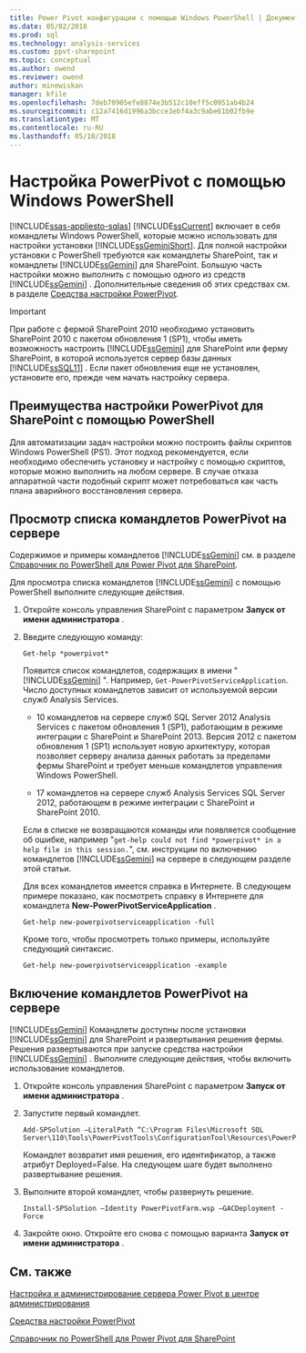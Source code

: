 ```yaml
---
title: Power Pivot конфигурации с помощью Windows PowerShell | Документы Microsoft
ms.date: 05/02/2018
ms.prod: sql
ms.technology: analysis-services
ms.custom: ppvt-sharepoint
ms.topic: conceptual
ms.author: owend
ms.reviewer: owend
author: minewiskan
manager: kfile
ms.openlocfilehash: 7deb70905efe8874e3b512c10eff5c0951ab4b24
ms.sourcegitcommit: c12a7416d1996a3bcce3ebf4a3c9abe61b02fb9e
ms.translationtype: MT
ms.contentlocale: ru-RU
ms.lasthandoff: 05/10/2018
---
```

# <a name="power-pivot-configuration-using-windows-powershell"></a>Настройка PowerPivot с помощью Windows PowerShell
[!INCLUDE[ssas-appliesto-sqlas](../../includes/ssas-appliesto-sqlas.md)]
  [!INCLUDE[ssCurrent](../../includes/sscurrent-md.md)] включает в себя командлеты Windows PowerShell, которые можно использовать для настройки установки [!INCLUDE[ssGeminiShort](../../includes/ssgeminishort-md.md)]. Для полной настройки установки c PowerShell требуются как командлеты SharePoint, так и командлеты [!INCLUDE[ssGemini](../../includes/ssgemini-md.md)] для SharePoint. Большую часть настройки можно выполнить с помощью одного из средств [!INCLUDE[ssGemini](../../includes/ssgemini-md.md)] . Дополнительные сведения об этих средствах см. в разделе [Средства настройки PowerPivot](../../analysis-services/power-pivot-sharepoint/power-pivot-configuration-tools.md).  
  
> [!IMPORTANT]  
>  При работе с фермой SharePoint 2010 необходимо установить SharePoint 2010 с пакетом обновления 1 (SP1), чтобы иметь возможность настроить [!INCLUDE[ssGemini](../../includes/ssgemini-md.md)] для SharePoint или ферму SharePoint, в которой используется сервер базы данных [!INCLUDE[ssSQL11](../../includes/sssql11-md.md)] . Если пакет обновления еще не установлен, установите его, прежде чем начать настройку сервера.  
  
## <a name="benefits-of-configuring-power-pivot-for-sharepoint-using-powershell"></a>Преимущества настройки PowerPivot для SharePoint с помощью PowerShell  
 Для автоматизации задач настройки можно построить файлы скриптов Windows PowerShell (PS1). Этот подход рекомендуется, если необходимо обеспечить установку и настройку с помощью скриптов, которые можно выполнить на любом сервере. В случае отказа аппаратной части подобный скрипт может потребоваться как часть плана аварийного восстановления сервера.  
  
## <a name="view-a-list-of-the-power-pivot-cmdlets-on-a-server"></a>Просмотр списка командлетов PowerPivot на сервере  
 Содержимое и примеры командлетов [!INCLUDE[ssGemini](../../includes/ssgemini-md.md)] см. в разделе [Справочник по PowerShell для Power Pivot для SharePoint](../../analysis-services/powershell/powershell-reference-for-power-pivot-for-sharepoint.md).  
  
 Для просмотра списка командлетов [!INCLUDE[ssGemini](../../includes/ssgemini-md.md)] с помощью PowerShell выполните следующие действия.  
  
1.  Откройте консоль управления SharePoint с параметром **Запуск от имени администратора** .  
  
2.  Введите следующую команду:  
  
    ```  
    Get-help *powerpivot*  
    ```  
  
     Появится список командлетов, содержащих в имени " [!INCLUDE[ssGemini](../../includes/ssgemini-md.md)] ". Например, `Get-PowerPivotServiceApplication`. Число доступных командлетов зависит от используемой версии служб Analysis Services.  
  
    -   10 командлетов на сервере служб SQL Server 2012 Analysis Services с пакетом обновления 1 (SP1), работающим в режиме интеграции с SharePoint и SharePoint 2013. Версия 2012 с пакетом обновления 1 (SP1) использует новую архитектуру, которая позволяет серверу анализа данных работать за пределами фермы SharePoint и требует меньше командлетов управления Windows PowerShell.  
  
    -   17 командлетов на сервере служб Analysis Services SQL Server 2012, работающем в режиме интеграции с SharePoint и SharePoint 2010.  
  
     Если в списке не возвращаются команды или появляется сообщение об ошибке, например "`get-help could not find *powerpivot* in a help file in this session.`", см. инструкции по включению командлетов [!INCLUDE[ssGemini](../../includes/ssgemini-md.md)] на сервере в следующем разделе этой статьи.  
  
     Для всех командлетов имеется справка в Интернете. В следующем примере показано, как посмотреть справку в Интернете для командлета **New-PowerPivotServiceApplication** .  
  
    ```  
    Get-help new-powerpivotserviceapplication -full  
    ```  
  
     Кроме того, чтобы просмотреть только примеры, используйте следующий синтаксис.  
  
    ```  
    Get-help new-powerpivotserviceapplication -example  
    ```  
  
## <a name="enable-power-pivot-cmdlets-on-a-server"></a>Включение командлетов PowerPivot на сервере  
 [!INCLUDE[ssGemini](../../includes/ssgemini-md.md)] Командлеты доступны после установки [!INCLUDE[ssGemini](../../includes/ssgemini-md.md)] для SharePoint и развертывания решения фермы. Решения развертываются при запуске средства настройки [!INCLUDE[ssGemini](../../includes/ssgemini-md.md)] . Выполните следующие действия, чтобы включить использование командлетов.  
  
1.  Откройте консоль управления SharePoint с параметром **Запуск от имени администратора** .  
  
2.  Запустите первый командлет.  
  
    ```  
    Add-SPSolution –LiteralPath “C:\Program Files\Microsoft SQL Server\110\Tools\PowerPivotTools\ConfigurationTool\Resources\PowerPivotFarm.wsp”  
    ```  
  
     Командлет возвратит имя решения, его идентификатор, а также атрибут Deployed=False. На следующем шаге будет выполнено развертывание решения.  
  
3.  Выполните второй командлет, чтобы развернуть решение.  
  
    ```  
    Install-SPSolution –Identity PowerPivotFarm.wsp –GACDeployment -Force  
    ```  
  
4.  Закройте окно. Откройте его снова с помощью варианта **Запуск от имени администратора** .  
  
## <a name="related-content"></a>См. также  
 [Настройка и администрирование сервера Power Pivot в центре администрирования](../../analysis-services/power-pivot-sharepoint/power-pivot-server-administration-and-configuration-in-central-administration.md)  
  
 [Средства настройки PowerPivot](../../analysis-services/power-pivot-sharepoint/power-pivot-configuration-tools.md)  
  
 [Справочник по PowerShell для Power Pivot для SharePoint](../../analysis-services/powershell/powershell-reference-for-power-pivot-for-sharepoint.md)  
  
  
